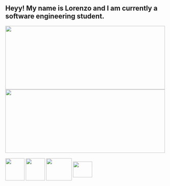 ## Heyy! My name is Lorenzo and I am currently a software engineering student.

<div> 
<a href="https://github.com/LoPedrozo">
<img height="200" width="500" align="center" src="https://github-readme-stats.vercel.app/api?username=LoPedrozo&rank_icon=github&theme=highcontrast&show_icons=true">
</a>
<a href="https://github.com/LoPedrozo">
<img height="200" width="500" align="center" src="https://github-readme-stats.vercel.app/api/top-langs/?username=LoPedrozo&layout=compact&theme=highcontrast">
<a/>
<div/> 

<div style="display: inline_block"> <br>
     
<img align="center" alt="" height="70" width="60" src="https://cdn.jsdelivr.net/gh/devicons/devicon@latest/icons/html5/html5-plain-wordmark.svg">
<img align="center" alt="" height="70" width="60" src="https://cdn.jsdelivr.net/gh/devicons/devicon@latest/icons/css3/css3-plain-wordmark.svg">
<img align="center" alt="" height="70" width="80" src="https://cdn.jsdelivr.net/gh/devicons/devicon@latest/icons/java/java-original-wordmark.svg">
<img align="center" alt="" height="50" width="60" src="https://cdn.jsdelivr.net/gh/devicons/devicon@latest/icons/javascript/javascript-plain.svg">

</div>
   
##
